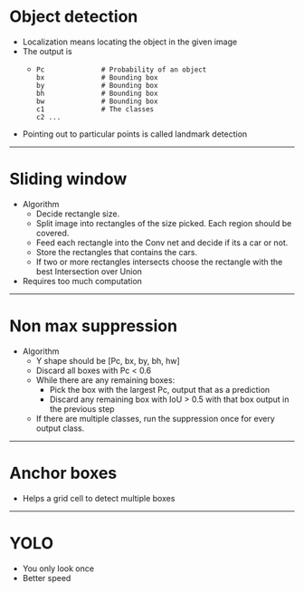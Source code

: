 # Object detection
  - Localization means locating the object in the given image
  - The output is
      - ```Y = [
  		Pc				# Probability of an object
  		bx				# Bounding box
  		by				# Bounding box
  		bh				# Bounding box
  		bw				# Bounding box
  		c1				# The classes
  		c2 ...
  - Pointing out to particular points is called landmark detection

---

# Sliding window
  - Algorithm
      - Decide rectangle size.
      - Split image into rectangles of the size picked. Each region should be covered.
      - Feed each rectangle into the Conv net and decide if its a car or not.
      - Store the rectangles that contains the cars.
      - If two or more rectangles intersects choose the rectangle with the best Intersection over Union
  - Requires too much computation

---

# Non max suppression
  - Algorithm
    - Y shape should be [Pc, bx, by, bh, hw]
    - Discard all boxes with Pc < 0.6
    - While there are any remaining boxes:
        - Pick the box with the largest Pc, output that as a prediction
        - Discard any remaining box with IoU > 0.5 with that box output in the previous step
    - If there are multiple classes, run the suppression once for every output class.

---

# Anchor boxes
  - Helps a grid cell to detect multiple boxes

---

# YOLO
  - You only look once
  - Better speed
